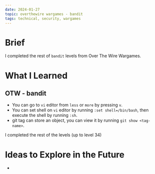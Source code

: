 ```yaml
---
date: 2024-01-27
topic: overthewire wargames - bandit
tags: technical, security, wargames
---
```


# Brief

I completed the rest of `bandit` levels from Over The Wire Wargames.

# What I Learned

## OTW - bandit

* You can go to `vi` editor from `less` or `more` by pressing `v`.
* You can set shell on `vi` editor by running `:set shell=/bin/bash`, then execute the shell by running `:sh`.
* git tag can store an object, you can view it by running `git show <tag-name>`.

I completed the rest of the levels (up to level 34)

# Ideas to Explore in the Future

-
